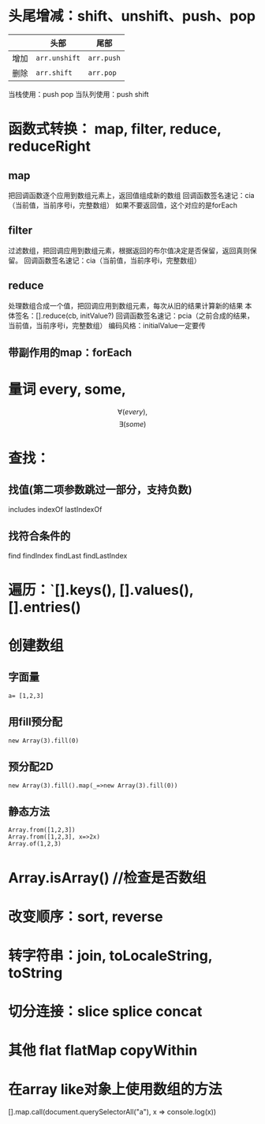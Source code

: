 #  头尾增减：shift、unshift、push、pop

|     | 头部            | 尾部         |
| --- | ------------- | ---------- |
| 增加  | `arr.unshift` | `arr.push` |
| 删除  | `arr.shift`   | `arr.pop`  |
当栈使用：push pop
当队列使用：push shift

# 函数式转换： map, filter, reduce, reduceRight

## map
把回调函数逐个应用到数组元素上，返回值组成新的数组
回调函数签名速记：cia（当前值，当前序号i，完整数组）
如果不要返回值，这个对应的是forEach

## filter
过滤数组，把回调应用到数组元素，根据返回的布尔值决定是否保留，返回真则保留。
回调函数签名速记：cia（当前值，当前序号i，完整数组）
## reduce
处理数组合成一个值，把回调应用到数组元素，每次从旧的结果计算新的结果
本体签名：[].reduce(cb, initValue?)
回调函数签名速记：pcia（之前合成的结果，当前值，当前序号i，完整数组）
编码风格：initialValue一定要传

## 带副作用的map：forEach

# 量词 every, some, 
$$\forall(every),  $$
$$\exists(some) $$

# 查找：

## 找值(第二项参数跳过一部分，支持负数)
includes
indexOf
lastIndexOf
## 找符合条件的
find
findIndex
findLast
findLastIndex

# 遍历：`[].keys(), [].values(), [].entries()

# 创建数组

## 字面量
`a= [1,2,3]`
## 用fill预分配
`new Array(3).fill(0)`
## 预分配2D
`new Array(3).fill().map(_=>new Array(3).fill(0))`

## 静态方法
```
Array.from([1,2,3])
Array.from([1,2,3], x=>2x)
Array.of(1,2,3)
```

# Array.isArray() //检查是否数组

# 改变顺序：sort, reverse

# 转字符串：join, toLocaleString, toString

# 切分连接：slice splice concat

# 其他 flat flatMap copyWithin





# 在array like对象上使用数组的方法

[].map.call(document.querySelectorAll("a"), x => console.log(x))